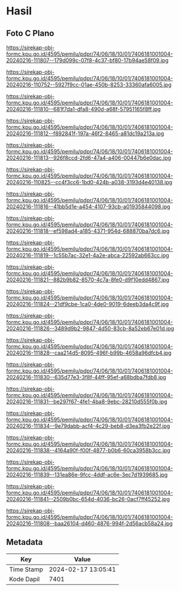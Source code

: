 # Hasil

## Foto C Plano

https://sirekap-obj-formc.kpu.go.id/4595/pemilu/pdpr/74/06/18/10/01/7406181001004-20240216-111807--179d099c-07f8-4c37-bf80-17b94ae58f09.jpg

https://sirekap-obj-formc.kpu.go.id/4595/pemilu/pdpr/74/06/18/10/01/7406181001004-20240216-110752--5927f9cc-01ae-450b-8253-33360afa6005.jpg

https://sirekap-obj-formc.kpu.go.id/4595/pemilu/pdpr/74/06/18/10/01/7406181001004-20240216-111810--681f7da1-dfa8-490d-a68f-57951165f8ff.jpg

https://sirekap-obj-formc.kpu.go.id/4595/pemilu/pdpr/74/06/18/10/01/7406181001004-20240216-111812--f892841f-197a-46f2-8465-a81dc19a213a.jpg

https://sirekap-obj-formc.kpu.go.id/4595/pemilu/pdpr/74/06/18/10/01/7406181001004-20240216-111813--926f8ccd-2fd6-47a4-a406-00447b6e0dac.jpg

https://sirekap-obj-formc.kpu.go.id/4595/pemilu/pdpr/74/06/18/10/01/7406181001004-20240216-110825--cc4f3cc6-1bd0-424b-a038-3193d4e40138.jpg

https://sirekap-obj-formc.kpu.go.id/4595/pemilu/pdpr/74/06/18/10/01/7406181001004-20240216-111816--41bb5d1e-a454-4107-93cb-a01935844098.jpg

https://sirekap-obj-formc.kpu.go.id/4595/pemilu/pdpr/74/06/18/10/01/7406181001004-20240216-111818--ef598ad4-a185-4371-954d-688870ba7dc6.jpg

https://sirekap-obj-formc.kpu.go.id/4595/pemilu/pdpr/74/06/18/10/01/7406181001004-20240216-111819--1c55b7ac-32e1-4a2e-abca-22592ab663cc.jpg

https://sirekap-obj-formc.kpu.go.id/4595/pemilu/pdpr/74/06/18/10/01/7406181001004-20240216-111821--882b9b82-8570-4c7a-8fe0-d9f10edd4867.jpg

https://sirekap-obj-formc.kpu.go.id/4595/pemilu/pdpr/74/06/18/10/01/7406181001004-20240216-111824--21df9cbe-1ca0-4de0-9019-6deeb3da4c9f.jpg

https://sirekap-obj-formc.kpu.go.id/4595/pemilu/pdpr/74/06/18/10/01/7406181001004-20240216-111826--3489d9b2-9847-4d50-83cb-8a52eb67e01d.jpg

https://sirekap-obj-formc.kpu.go.id/4595/pemilu/pdpr/74/06/18/10/01/7406181001004-20240216-111828--caa214d5-8095-496f-b99b-4658a96dfcb4.jpg

https://sirekap-obj-formc.kpu.go.id/4595/pemilu/pdpr/74/06/18/10/01/7406181001004-20240216-111830--635d77e3-3f8f-44ff-95ef-a68bdba7fdb8.jpg

https://sirekap-obj-formc.kpu.go.id/4595/pemilu/pdpr/74/06/18/10/01/7406181001004-20240216-111831--be297f67-4fe1-4ba8-9ebc-28210d555f0b.jpg

https://sirekap-obj-formc.kpu.go.id/4595/pemilu/pdpr/74/06/18/10/01/7406181001004-20240216-111834--9e79dabb-acf4-4c29-beb8-d3ea3fb2e22f.jpg

https://sirekap-obj-formc.kpu.go.id/4595/pemilu/pdpr/74/06/18/10/01/7406181001004-20240216-111838--4164a90f-f00f-4877-b0b6-60ca3958b3cc.jpg

https://sirekap-obj-formc.kpu.go.id/4595/pemilu/pdpr/74/06/18/10/01/7406181001004-20240216-111839--131ea86e-9fcc-4ddf-ac6e-3ec7d1939685.jpg

https://sirekap-obj-formc.kpu.go.id/4595/pemilu/pdpr/74/06/18/10/01/7406181001004-20240216-111841--2509b0bc-654d-4036-bc26-0acf7ff45252.jpg

https://sirekap-obj-formc.kpu.go.id/4595/pemilu/pdpr/74/06/18/10/01/7406181001004-20240216-111808--baa26104-d460-4876-994f-2d56acb58a24.jpg


## Metadata

| Key        | Value               |
| ---------- | ------------------- |
| Time Stamp | 2024-02-17 13:05:41 |
| Kode Dapil | 7401                |



